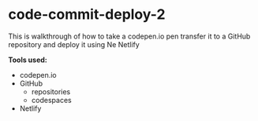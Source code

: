 # code-commit-deploy-2
This is walkthrough of how to take a codepen.io pen
transfer it to a GitHub repository and deploy it using Ne
Netlify

**Tools used:**
* codepen.io
* GitHub
    * repositories
    * codespaces
* Netlify


